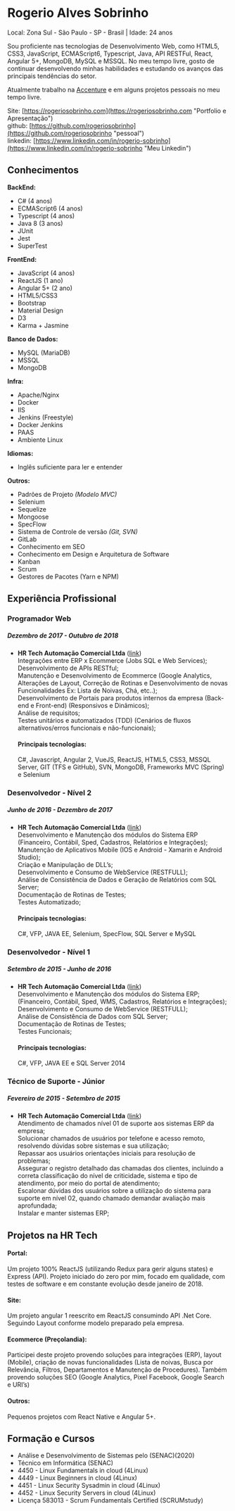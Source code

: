 # Rogerio Alves Sobrinho

Local: Zona Sul - São Paulo - SP - Brasil | Idade: 24 anos

Sou proficiente nas tecnologias de Desenvolvimento Web, como HTML5, CSS3, JavaScript, ECMAScript6, Typescript, Java, API RESTFul, React, Angular 5+, MongoDB, MySQL e MSSQL. No meu tempo livre, gosto de continuar desenvolvendo minhas habilidades e estudando os avanços das principais tendências do setor.

Atualmente trabalho na [Accenture](https://www.accenture.com/br-pt "Link") e em alguns projetos pessoais no meu tempo livre.

Site: [https://rogeriosobrinho.com](https://rogeriosobrinho.com "Portfolio e Apresentação")  
github: [https://github.com/rogeriosobrinho](https://github.com/rogeriosobrinho "pessoal")  
linkedin: [https://www.linkedin.com/in/rogerio-sobrinho](https://www.linkedin.com/in/rogerio-sobrinho "Meu Linkedin")  

## Conhecimentos

**BackEnd:**
* C# (4 anos)
* ECMAScript6 (4 anos)
* Typescript (4 anos)
* Java 8 (3 anos)
* JUnit
* Jest
* SuperTest

**FrontEnd:**
* JavaScript (4 anos)
* ReactJS (1 ano)
* Angular 5+ (2 ano)
* HTML5/CSS3
* Bootstrap
* Material Design
* D3
* Karma + Jasmine

**Banco de Dados:**
* MySQL (MariaDB)
* MSSQL
* MongoDB

**Infra:**
* Apache/Nginx
* Docker
* IIS
* Jenkins (Freestyle)
* Docker Jenkins
* PAAS
* Ambiente Linux

**Idiomas:**
* Inglês suficiente para ler e entender

**Outros:**
* Padrões de Projeto *(Modelo MVC)*
* Selenium
* Sequelize
* Mongoose
* SpecFlow
* Sistema de Controle de versão *(Git, SVN)*
* GitLab
* Conhecimento em SEO
* Conhecimento em Design e Arquitetura de Software
* Kanban
* Scrum
* Gestores de Pacotes (Yarn e NPM)

## Experiência Profissional 

### Programador Web
##### Dezembro de 2017 - Outubro de 2018
* **HR Tech Automação Comercial Ltda** ([link](http://hrtech.com.br "HRTech"))  
  Integrações entre ERP x Ecommerce (Jobs SQL e Web Services);  
  Desenvolvimento de APIs RESTful;  
  Manutenção e Desenvolvimento de Ecommerce (Google Analytics, Alterações de Layout, 
  Correção de Rotinas e Desenvolvimento de novas Funcionalidades Ex: Lista de Noivas, Chá, etc..);  
  Desenvolvimento de Portais para produtos internos da empresa (Back-end e Front-end) (Responsivos e Dinâmicos);  
  Análise de requisitos;  
  Testes unitários e automatizados (TDD) (Cenários de fluxos alternativos/erros funcionais e não-funcionais);    
  
  #### Principais tecnologias:
  C#, Javascript, Angular 2, VueJS, ReactJS, HTML5, CSS3, MSSQL Server, GIT (TFS e GitHub), SVN, MongoDB, Frameworks MVC (Spring) e Selenium
  
### Desenvolvedor - Nível 2
##### Junho de 2016 - Dezembro de 2017
* **HR Tech Automação Comercial Ltda** ([link](http://hrtech.com.br "HRTech"))  
  Desenvolvimento e Manutenção dos módulos do Sistema ERP (Financeiro, Contábil, Sped, Cadastros,
  Relatórios e Integrações);  
  Manutenção de Aplicativos Mobile (IOS e Android - Xamarin e Android Studio);  
  Criação e Manipulação de DLL’s;  
  Desenvolvimento e Consumo de WebService (RESTFULL);  
  Análise de Consistência de Dados e Geração de Relatórios com SQL Server;  
  Documentação de Rotinas de Testes;  
  Testes Automatizado;  
  
  #### Principais tecnologias:
  C#, VFP, JAVA EE, Selenium, SpecFlow, SQL Server e MySQL
  
### Desenvolvedor - Nível 1
##### Setembro de 2015 - Junho de 2016
* **HR Tech Automação Comercial Ltda** ([link](http://hrtech.com.br "HRTech"))  
  Desenvolvimento e Manutenção dos módulos do Sistema ERP;  
  (Financeiro, Contábil, Sped, WMS, Cadastros, Relatórios e Integrações);  
  Desenvolvimento e Consumo de WebService (RESTFULL);  
  Análise de Consistência de Dados com SQL Server;  
  Documentação de Rotinas de Testes;  
  Testes Funcionais;  
  
  #### Principais tecnologias:
  C#, VFP, JAVA EE e SQL Server 2014
 
### Técnico de Suporte - Júnior 
##### Fevereiro de 2015 - Setembro de 2015
* **HR Tech Automação Comercial Ltda** ([link](http://hrtech.com.br "HRTech"))  
  Atendimento de chamados nível 01 de suporte aos sistemas ERP da empresa;  
  Solucionar chamados de usuários por telefone e acesso remoto, resolvendo dúvidas sobre sistemas e sua
  utilização;  
  Repassar aos usuários orientações iniciais para resolução de problemas;  
  Assegurar o registro detalhado das chamadas dos clientes, incluindo a correta classificação do nível de
  criticidade, sistema e tipo de atendimento, por meio do portal de atendimento;  
  Escalonar dúvidas dos usuários sobre a utilização do sistema para suporte em nível 02, quando chamado
  demandar avaliação mais aprofundada;  
  Instalar e manter sistemas ERP;  
  
## Projetos na HR Tech
#### Portal: 
Um projeto 100% ReactJS (utilizando Redux para gerir alguns states) e Express (API). Projeto iniciado do zero por mim, focado em qualidade, com testes de software e em constante evolução desde janeiro de 2018. 
#### Site: 
Um projeto angular 1 reescrito em ReactJS consumindo API .Net Core.  Seguindo Layout conforme modelo preparado pela empresa.
#### Ecommerce (Preçolandia): 
Participei deste projeto provendo soluções para integrações (ERP), layout (Mobile), criação de novas funcionalidades (Lista de noivas, Busca por Relevância, Filtros, Departamentos e Manutenção de Procedures).
Também provendo soluções SEO (Google Analytics, Pixel Facebook, Google Search e URI’s)
#### Outros: 
Pequenos projetos com React Native e Angular 5+.


  
## Formação e Cursos

* Análise e Desenvolvimento de Sistemas pelo (SENAC)(2020)  
* Técnico em Informática (SENAC)  
* 4450 - Linux Fundamentals in cloud (4Linux)  
* 4449 - Linux Beginners in cloud (4Linux)  
* 4451 - Linux Security Sysadmin in cloud (4Linux)  
* 4452 - Linux Security Servers in cloud (4Linux)  
* Licença 583013 - Scrum Fundamentals Certified (SCRUMstudy)  
